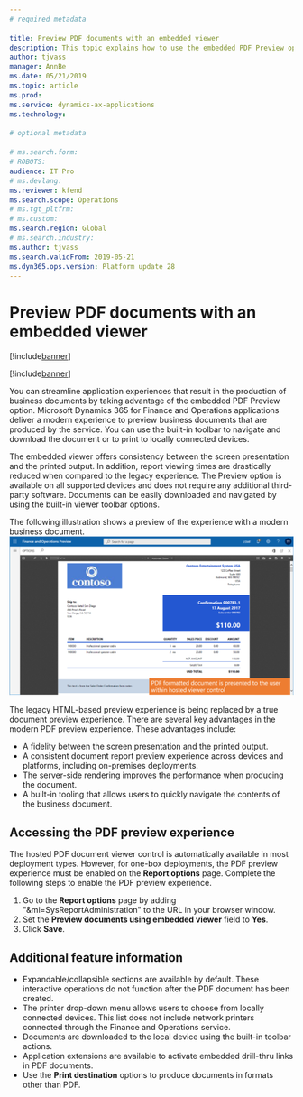 ```yaml
---
# required metadata

title: Preview PDF documents with an embedded viewer 
description: This topic explains how to use the embedded PDF Preview option to view business documents.
author: tjvass
manager: AnnBe
ms.date: 05/21/2019
ms.topic: article
ms.prod: 
ms.service: dynamics-ax-applications
ms.technology: 

# optional metadata

# ms.search.form:
# ROBOTS:
audience: IT Pro
# ms.devlang: 
ms.reviewer: kfend
ms.search.scope: Operations
# ms.tgt_pltfrm: 
# ms.custom:
ms.search.region: Global
# ms.search.industry:
ms.author: tjvass
ms.search.validFrom: 2019-05-21 
ms.dyn365.ops.version: Platform update 28
---
```


# Preview PDF documents with an embedded viewer

[!include[banner](../includes/banner.md)]

[!include[banner](../includes/preview-banner.md)]

You can streamline application experiences that result in the production of business documents by taking advantage of the embedded PDF Preview option. Microsoft Dynamics 365 for Finance and Operations applications deliver a modern experience to preview business documents that are produced by the service. You can use the built-in toolbar to navigate and download the document or to print to locally connected devices.

The embedded viewer offers consistency between the screen presentation and the printed output. In addition, report viewing times are drastically reduced when compared to the legacy experience. The Preview option is available on all supported devices and does not require any additional third-party software. Documents can be easily downloaded and navigated by using the built-in viewer toolbar options.

The following illustration shows a preview of the experience with a modern business document.
![PDF preview form](./media/pdf-document-preview.png)

The legacy HTML-based preview experience is being replaced by a true document preview experience. There are several key advantages in the modern PDF preview experience. These advantages include:

- A fidelity between the screen presentation and the printed output.
- A consistent document report preview experience across devices and platforms, including on-premises deployments.
- The server-side rendering improves the performance when producing the document.
- A built-in tooling that allows users to quickly navigate the contents of the business document.

## Accessing the PDF preview experience
The hosted PDF document viewer control is automatically available in most deployment types. However, for one-box deployments, the PDF preview experience must be enabled on the **Report options** page. Complete the following steps to enable the PDF preview experience. 

1) Go to the **Report options** page by adding "&mi=SysReportAdministration" to the URL in your browser window.
2) Set the **Preview documents using embedded viewer** field to **Yes**.
3) Click **Save**.

## Additional feature information

- Expandable/collapsible sections are available by default. These interactive operations do not function after the PDF document has been created.
- The printer drop-down menu allows users to choose from locally connected devices. This list does not include network printers connected through the Finance and Operations service.
- Documents are downloaded to the local device using the built-in toolbar actions.
- Application extensions are available to activate embedded drill-thru links in PDF documents.
- Use the **Print destination** options to produce documents in formats other than PDF.

